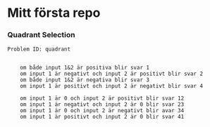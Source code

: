 # Mitt första repo




### Quadrant Selection
    Problem ID: quadrant


        om både input 1&2 är positiva blir svar 1
        om input 1 är negativt och input 2 är positivt blir svar 2
        om både input 1&2 är negativa blir svar 3
        om input 1 är positivt och input 2 är negativt blir svar 4

        om input 1 är 0 och input 2 är positivt blir svar 12
        om input 1 är negativt och input 2 är 0 blir svar 23
        om input 1 är 0 och input 2 är negativt blir avar 34
        om input 1 är positivt och input 2 är 0 blir svar 41
